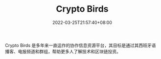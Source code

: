 ﻿---
weight: 
title: "Crypto Birds"
description: "Crypto Birds 是多年来一直运作的协作信息资源平台，其目标是通过其西班牙语播客、电报频道和群组，帮助更多人了解技术和区块链投资"
date: 2022-03-25T21:57:40+08:00
lastmod: 2022-03-25T16:45:40+08:00
draft: false
authors: ["Metabd"]
featuredImage: "crypto-birds.jpg"
link: ""
tags: ["元宇宙资讯","Crypto Birds"]
categories: ["navigation"]
navigation: ["元宇宙资讯"]
lightgallery: true
toc: true
pinned: false
recommend: false
recommend1: false
---
Crypto Birds 是多年来一直运作的协作信息资源平台，其目标是通过其西班牙语播客、电报频道和群组，帮助更多人了解技术和区块链投资。
